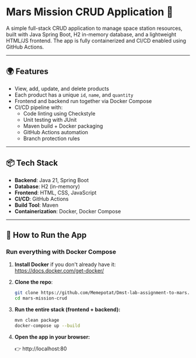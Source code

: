 # Mars Mission CRUD Application 🚀

A simple full-stack CRUD application to manage space station resources, built with Java Spring Boot, H2 in-memory database, and a lightweight HTML/JS frontend. The app is fully containerized and CI/CD enabled using GitHub Actions.

---

## 🌍 Features

- View, add, update, and delete products
- Each product has a unique `id`, `name`, and `quantity`
- Frontend and backend run together via Docker Compose
- CI/CD pipeline with:
  - Code linting using Checkstyle
  - Unit testing with JUnit
  - Maven build + Docker packaging
  - GitHub Actions automation
  - Branch protection rules

---

## 📦 Tech Stack

- **Backend**: Java 21, Spring Boot
- **Database**: H2 (in-memory)
- **Frontend**: HTML, CSS, JavaScript
- **CI/CD**: GitHub Actions
- **Build Tool**: Maven
- **Containerization**: Docker, Docker Compose

---

## 🚀 How to Run the App

### Run everything with Docker Compose

1. **Install Docker** if you don't already have it:  
   https://docs.docker.com/get-docker/

2. **Clone the repo**:
   ```bash
   git clone https://github.com/Memepotat/Dmst-lab-assignment-to-mars.git
   cd mars-mission-crud
   
3. **Run the entire stack (frontend + backend):**
   ```bash
   mvn clean package
   docker-compose up --build

4. **Open the app in your browser:**

    👉 http://localhost:80
